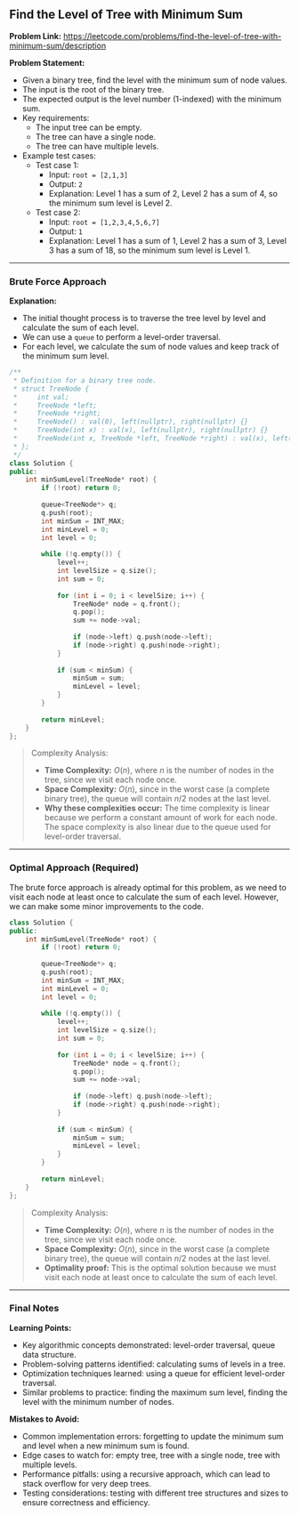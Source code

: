 ## Find the Level of Tree with Minimum Sum

**Problem Link:** https://leetcode.com/problems/find-the-level-of-tree-with-minimum-sum/description

**Problem Statement:**
- Given a binary tree, find the level with the minimum sum of node values.
- The input is the root of the binary tree.
- The expected output is the level number (1-indexed) with the minimum sum.
- Key requirements:
  - The input tree can be empty.
  - The tree can have a single node.
  - The tree can have multiple levels.
- Example test cases:
  - Test case 1:
    - Input: `root = [2,1,3]`
    - Output: `2`
    - Explanation: Level 1 has a sum of 2, Level 2 has a sum of 4, so the minimum sum level is Level 2.
  - Test case 2:
    - Input: `root = [1,2,3,4,5,6,7]`
    - Output: `1`
    - Explanation: Level 1 has a sum of 1, Level 2 has a sum of 3, Level 3 has a sum of 18, so the minimum sum level is Level 1.

---

### Brute Force Approach

**Explanation:**
- The initial thought process is to traverse the tree level by level and calculate the sum of each level.
- We can use a `queue` to perform a level-order traversal.
- For each level, we calculate the sum of node values and keep track of the minimum sum level.

```cpp
/**
 * Definition for a binary tree node.
 * struct TreeNode {
 *     int val;
 *     TreeNode *left;
 *     TreeNode *right;
 *     TreeNode() : val(0), left(nullptr), right(nullptr) {}
 *     TreeNode(int x) : val(x), left(nullptr), right(nullptr) {}
 *     TreeNode(int x, TreeNode *left, TreeNode *right) : val(x), left(left), right(right) {}
 * };
 */
class Solution {
public:
    int minSumLevel(TreeNode* root) {
        if (!root) return 0;
        
        queue<TreeNode*> q;
        q.push(root);
        int minSum = INT_MAX;
        int minLevel = 0;
        int level = 0;
        
        while (!q.empty()) {
            level++;
            int levelSize = q.size();
            int sum = 0;
            
            for (int i = 0; i < levelSize; i++) {
                TreeNode* node = q.front();
                q.pop();
                sum += node->val;
                
                if (node->left) q.push(node->left);
                if (node->right) q.push(node->right);
            }
            
            if (sum < minSum) {
                minSum = sum;
                minLevel = level;
            }
        }
        
        return minLevel;
    }
};
```

> Complexity Analysis:
> - **Time Complexity:** $O(n)$, where $n$ is the number of nodes in the tree, since we visit each node once.
> - **Space Complexity:** $O(n)$, since in the worst case (a complete binary tree), the queue will contain $n/2$ nodes at the last level.
> - **Why these complexities occur:** The time complexity is linear because we perform a constant amount of work for each node. The space complexity is also linear due to the queue used for level-order traversal.

---

### Optimal Approach (Required)

The brute force approach is already optimal for this problem, as we need to visit each node at least once to calculate the sum of each level. However, we can make some minor improvements to the code.

```cpp
class Solution {
public:
    int minSumLevel(TreeNode* root) {
        if (!root) return 0;
        
        queue<TreeNode*> q;
        q.push(root);
        int minSum = INT_MAX;
        int minLevel = 0;
        int level = 0;
        
        while (!q.empty()) {
            level++;
            int levelSize = q.size();
            int sum = 0;
            
            for (int i = 0; i < levelSize; i++) {
                TreeNode* node = q.front();
                q.pop();
                sum += node->val;
                
                if (node->left) q.push(node->left);
                if (node->right) q.push(node->right);
            }
            
            if (sum < minSum) {
                minSum = sum;
                minLevel = level;
            }
        }
        
        return minLevel;
    }
};
```

> Complexity Analysis:
> - **Time Complexity:** $O(n)$, where $n$ is the number of nodes in the tree, since we visit each node once.
> - **Space Complexity:** $O(n)$, since in the worst case (a complete binary tree), the queue will contain $n/2$ nodes at the last level.
> - **Optimality proof:** This is the optimal solution because we must visit each node at least once to calculate the sum of each level.

---

### Final Notes

**Learning Points:**
- Key algorithmic concepts demonstrated: level-order traversal, queue data structure.
- Problem-solving patterns identified: calculating sums of levels in a tree.
- Optimization techniques learned: using a queue for efficient level-order traversal.
- Similar problems to practice: finding the maximum sum level, finding the level with the minimum number of nodes.

**Mistakes to Avoid:**
- Common implementation errors: forgetting to update the minimum sum and level when a new minimum sum is found.
- Edge cases to watch for: empty tree, tree with a single node, tree with multiple levels.
- Performance pitfalls: using a recursive approach, which can lead to stack overflow for very deep trees.
- Testing considerations: testing with different tree structures and sizes to ensure correctness and efficiency.